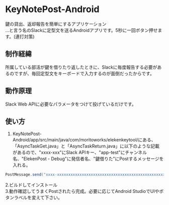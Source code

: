 # KeyNotePost-Android
鍵の貸出、返却報告を簡単にするアプリケーション  
...と言う名のSlackに定型文を送るAndroidアプリです。5秒に一回ボタン押せます。(連打対策)

## 制作経緯
所属している部活が鍵を借りたり返したときに、Slackに毎度報告する必要があるのですが、毎回定型文をキーボードで入力するのが面倒だったからです。

## 動作原理
Slack Web APIに必要なパラメータをつけて投げているだけです。

## 使い方
1. KeyNotePost-Android/app/src/main/java/com/moritoworks/elekenkeytool/にある、「AsyncTaskGet.java」と「AsyncTaskReturn.java」に以下のような記載があるので、"xxxx-xxx"にSlack APIキー、"app-test"にチャンネル名、"ElekenPost - Debug"に発信者名、"鍵借りた"にPostするメッセージを入れる。

```java
PostMessage.send("xxxx-xxxxxxxxxxxxxxxxxxxxxxxxxxxxxxxxxxxxxxxxxxxxxxxxxxxxxxxxxxxxxx", "app-test", "ElekenPost - Debug", "鍵借りた");
```
  
2.ビルドしてインストール  
3.動作確認してうまくPostされたら完成。必要に応じてAndroid StudioでUIやボタンラベルを変えて下さい。
